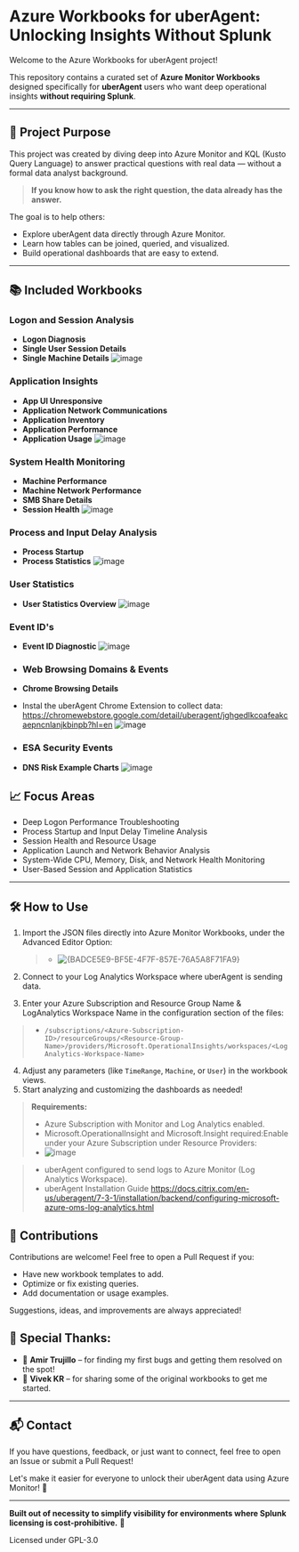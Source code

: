 # Azure Workbooks for uberAgent: Unlocking Insights Without Splunk

Welcome to the Azure Workbooks for uberAgent project!

This repository contains a curated set of **Azure Monitor Workbooks** designed specifically for **uberAgent** users who want deep operational insights **without requiring Splunk**.

---

## 🚀 Project Purpose

This project was created by diving deep into Azure Monitor and KQL (Kusto Query Language) to answer practical questions with real data — without a formal data analyst background.

> **If you know how to ask the right question, the data already has the answer.**

The goal is to help others:
- Explore uberAgent data directly through Azure Monitor.
- Learn how tables can be joined, queried, and visualized.
- Build operational dashboards that are easy to extend.

---

## 📚 Included Workbooks

### **Logon and Session Analysis**
- **Logon Diagnosis**
- **Single User Session Details**
- **Single Machine Details**
![image](https://github.com/user-attachments/assets/5f83ae6e-f54f-450e-a863-71fcb0a06cf0)

### **Application Insights**
- **App UI Unresponsive**
- **Application Network Communications**
- **Application Inventory**
- **Application Performance**
- **Application Usage**
![image](https://github.com/user-attachments/assets/3cd66596-23d6-4307-b34a-ff9a65f1702a)

### **System Health Monitoring**
- **Machine Performance**
- **Machine Network Performance**
- **SMB Share Details**
- **Session Health**
![image](https://github.com/user-attachments/assets/b9c36797-d8ce-405d-865d-44e32b9bb557)
  
### **Process and Input Delay Analysis**
- **Process Startup**
- **Process Statistics**
![image](https://github.com/user-attachments/assets/47ce0275-c867-457f-b813-9ff29c530885)

### **User Statistics**
- **User Statistics Overview**
![image](https://github.com/user-attachments/assets/a4eb4c85-c735-4acc-ac11-b468cd2235b8)

### **Event ID's**
- **Event ID Diagnostic**
![image](https://github.com/user-attachments/assets/9778cc30-2708-47b4-a0b6-6adda8267656)

- ### **Web Browsing Domains & Events**
- **Chrome Browsing Details**
- Instal the uberAgent Chrome Extension to collect data: https://chromewebstore.google.com/detail/uberagent/jghgedlkcoafeakcaepncnlanjkbinpb?hl=en
![image](https://github.com/user-attachments/assets/714517bc-ac55-4631-9ea1-a2be69e069e2)

- ### **ESA Security Events**
- **DNS Risk Example Charts**
![image](https://github.com/user-attachments/assets/48c80dda-d89a-4e5d-bd09-4459bb22b42f)
  

## 📈 Focus Areas

- Deep Logon Performance Troubleshooting
- Process Startup and Input Delay Timeline Analysis
- Session Health and Resource Usage
- Application Launch and Network Behavior Analysis
- System-Wide CPU, Memory, Disk, and Network Health Monitoring
- User-Based Session and Application Statistics

---

## 🛠️ How to Use

1. Import the JSON files directly into Azure Monitor Workbooks, under the Advanced Editor Option:
    > - ![{BADCE5E9-BF5E-4F7F-857E-76A5A8F71FA9}](https://github.com/user-attachments/assets/929b9523-bda2-41a1-8b4d-8412d36f0150)

2. Connect to your Log Analytics Workspace where uberAgent is sending data.
3. Enter your Azure Subscription and Resource Group Name & LogAnalytics Workspace Name in the configuration section of the files:
> - `/subscriptions/<Azure-Subscription-ID>/resourceGroups/<Resource-Group-Name>/providers/Microsoft.OperationalInsights/workspaces/<LogAnalytics-Workspace-Name>`

4. Adjust any parameters (like `TimeRange`, `Machine`, or `User`) in the workbook views.
5. Start analyzing and customizing the dashboards as needed!

> **Requirements:**
> - Azure Subscription with Monitor and Log Analytics enabled.
   > - Microsoft.OperationalInsight and Microsoft.Insight required:Enable under your Azure Subscription under Resource Providers:
> - ![image](https://github.com/user-attachments/assets/12e36a07-0c4b-4f40-8f56-4c270c7b48c1)


> - uberAgent configured to send logs to Azure Monitor (Log Analytics Workspace).
> - uberAgent Installation Guide
https://docs.citrix.com/en-us/uberagent/7-3-1/installation/backend/configuring-microsoft-azure-oms-log-analytics.html

## 🤝 Contributions

Contributions are welcome! Feel free to open a Pull Request if you:
- Have new workbook templates to add.
- Optimize or fix existing queries.
- Add documentation or usage examples.

Suggestions, ideas, and improvements are always appreciated!

## 🤝 Special Thanks:

- 🤝 **Amir Trujillo** – for finding my first bugs and getting them resolved on the spot!
- 🤝 **Vivek KR** – for sharing some of the original workbooks to get me started.
---

## 📬 Contact

If you have questions, feedback, or just want to connect, feel free to open an Issue or submit a Pull Request!

Let's make it easier for everyone to unlock their uberAgent data using Azure Monitor! 🚀

---

**Built out of necessity to simplify visibility for environments where Splunk licensing is cost-prohibitive.** 🎯

Licensed under GPL-3.0
